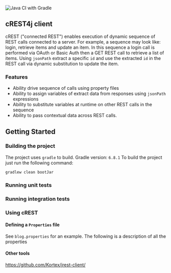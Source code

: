 ![Java CI with Gradle](https://github.com/psurti/crest4j/workflows/Java%20CI%20with%20Gradle/badge.svg?branch=master)

## cREST4j client
cREST ("connected REST") enables execution of dynamic sequence of REST calls connected to a server.
For example, a sequence may look like: login, retrieve items and update an item. In this sequence a login call
is performed via OAuth or Basic Auth then a GET REST call to retrieve a list of items. Using `jsonPath` 
extract a specific `id` and use the extracted `id` in the REST call via dynamic substitution to update the item.

### Features
- Ability drive sequence of calls using property files
- Ability to assign variables of extract data from responses using `jsonPath` expressions
- Ability to substitute variables at runtime on other REST calls in the sequence
- Ability to pass contextual data across REST calls.

## Getting Started

### Building the project
The project uses `gradle` to build. Gradle version: `6.8.1`
To build the project just run the following command:
```shell
gradlew clean bootJar
```

### Running unit tests

### Running integration tests

### Using cREST
#### Defining a `Properties` file
See `blog.properties` for an example. The following is a description of all the properties




#### Other tools
https://github.com/Kortex/jrest-client/
